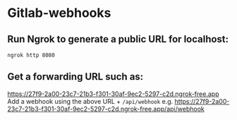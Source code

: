 # Gitlab-webhooks

## Run Ngrok to generate a public URL for localhost:
`ngrok http 8080`

## Get a forwarding URL such as:
https://27f9-2a00-23c7-21b3-f301-30af-9ec2-5297-c2d.ngrok-free.app
Add a webhook using the above URL + `/api/webhook`
e.g. https://27f9-2a00-23c7-21b3-f301-30af-9ec2-5297-c2d.ngrok-free.app/api/webhook
